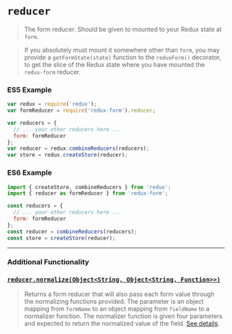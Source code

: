 # `reducer`

> The form reducer. Should be given to mounted to your Redux state at `form`.

> If you absolutely must mount it somewhere other than `form`, you may provide a
`getFormState(state)` function to the `reduxForm()` decorator, to get the slice of the Redux 
state where you have mounted the `redux-form` reducer.

### ES5 Example

```javascript
var redux = require('redux');
var formReducer = require('redux-form').reducer;

var reducers = {
  // ... your other reducers here ...
  form: formReducer
};
var reducer = redux.combineReducers(reducers);
var store = redux.createStore(reducer);
```

### ES6 Example

```javascript
import { createStore, combineReducers } from 'redux';
import { reducer as formReducer } from 'redux-form';

const reducers = {
  // ... your other reducers here ...
  form: formReducer
};
const reducer = combineReducers(reducers);
const store = createStore(reducer);
```

---

### Additional Functionality

### [`reducer.normalize(Object<String, Object<String, Function>>)`](ReducerNormalize.md)

> Returns a form reducer that will also pass each form value through the normalizing functions
provided. The parameter is an object mapping from `formName` to an object mapping from
`fieldName` to a normalizer function. The normalizer function is given four parameters and
expected to return the normalized value of the field. [See details](ReducerNormalize.md).
